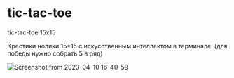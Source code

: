 # tic-tac-toe
tic-tac-toe 15x15 

Крестики нолики 15*15 с искусственным интеллектом в терминале. (для победы нужно собрать 5 в ряд)


![Screenshot from 2023-04-10 16-40-59](https://user-images.githubusercontent.com/57772310/230913330-3313c721-88f4-44ba-93b2-d953ab5c8c13.png)
